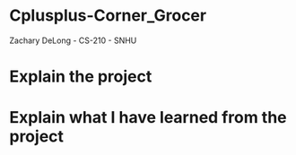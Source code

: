 # Cplusplus-Corner_Grocer
Zachary DeLong - CS-210 - SNHU

# Explain the project

# Explain what I have learned from the project
